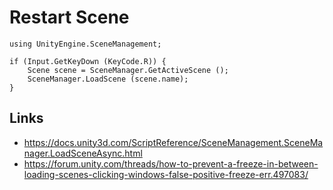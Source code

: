 # Restart Scene


	using UnityEngine.SceneManagement;
    
    if (Input.GetKeyDown (KeyCode.R)) {
		Scene scene = SceneManager.GetActiveScene (); 
		SceneManager.LoadScene (scene.name);
	}


## Links
* https://docs.unity3d.com/ScriptReference/SceneManagement.SceneManager.LoadSceneAsync.html
* https://forum.unity.com/threads/how-to-prevent-a-freeze-in-between-loading-scenes-clicking-windows-false-positive-freeze-err.497083/
